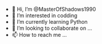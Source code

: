 - 👋 Hi, I’m @MasterOfShadows1990
- 👀 I’m interested in codding
- 🌱 I’m currently learning Python
- 💞️ I’m looking to collaborate on ...
- 📫 How to reach me ...

<!---
MasterOfShadows1990/MasterOfShadows1990 is a ✨ special ✨ repository because its `README.md` (this file) appears on your GitHub profile.
You can click the Preview link to take a look at your changes.
--->
